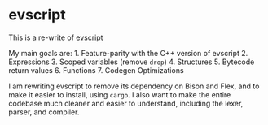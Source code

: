 # evscript

This is a re-write of [evscript](https://github.com/eievui5/evscript)

My main goals are:
	1. Feature-parity with the C++ version of evscript
	2. Expressions
	3. Scoped variables (remove `drop`)
	4. Structures
	5. Bytecode return values
	6. Functions
	7. Codegen Optimizations

I am rewriting evscript to remove its dependency on Bison and Flex, and to make it easier to install, using `cargo`.
I also want to make the entire codebase much cleaner and easier to understand, including the lexer, parser, and compiler.
